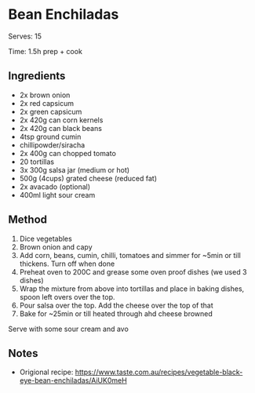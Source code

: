 # Bean Enchiladas

Serves: 15

Time: 1.5h prep + cook

## Ingredients

* 2x brown onion
* 2x red capsicum
* 2x green capsicum
* 2x 420g can corn kernels
* 2x 420g can black beans
* 4tsp ground cumin
* chillipowder/siracha
* 2x 400g can chopped tomato
* 20 tortillas
* 3x 300g salsa jar (medium or hot)
* 500g (4cups) grated cheese (reduced fat)
* 2x avacado (optional)
* 400ml light sour cream

## Method

1. Dice vegetables
2. Brown onion and capy
3. Add corn, beans, cumin, chilli, tomatoes and simmer for ~5min or till thickens. Turn off when done
4. Preheat oven to 200C and grease some oven proof dishes (we used 3 dishes)
5. Wrap the mixture from above into tortillas and place in baking dishes, spoon left overs over the top.
6. Pour salsa over the top. Add the cheese over the top of that
7. Bake for ~25min or till heated through ahd cheese browned

Serve with some sour cream and avo

## Notes

* Origional recipe: https://www.taste.com.au/recipes/vegetable-black-eye-bean-enchiladas/AiUK0meH
